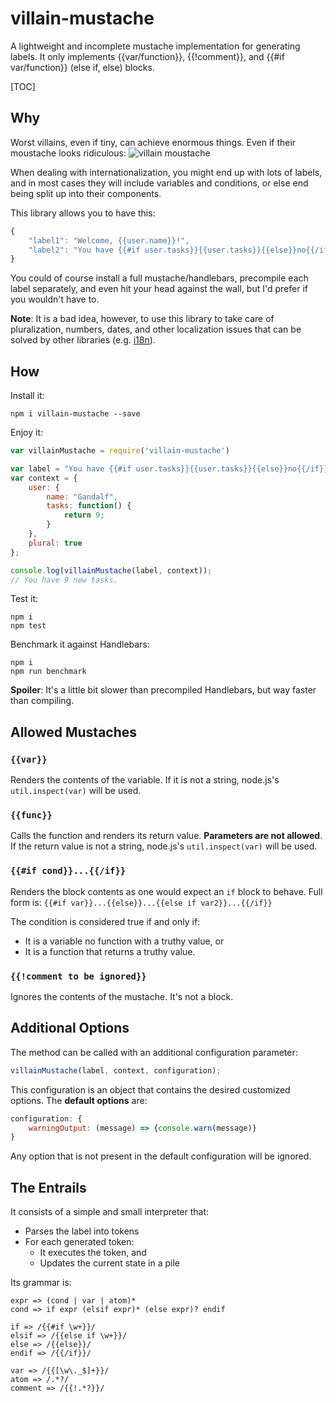 # villain-mustache
A lightweight and incomplete mustache implementation for generating labels. It only implements {{var/function}}, {{!comment}}, and {{#if var/function}} (else if, else) blocks.

[TOC]

## Why
Worst villains, even if tiny, can achieve enormous things. Even if their moustache looks ridiculous:
![villain moustache](https://github.com/kwirke/villain-mustache/blob/master/villain.jpg)

When dealing with internationalization, you might end up with lots of labels, and in most cases they will include variables and conditions, or else end being split up into their components.

This library allows you to have this:
```js
{
	"label1": "Welcome, {{user.name}}!",
    "label2": "You have {{#if user.tasks}}{{user.tasks}}{{else}}no{{/if}} new task{{#if plural}}s{{/if}}."
}
```
You could of course install a full mustache/handlebars, precompile each label separately, and even hit your head against the wall, but I'd prefer if you wouldn't have to.

**Note**: It is a bad idea, however, to use this library to take care of pluralization, numbers, dates, and other localization issues that can be solved by other libraries (e.g. [i18n](https://www.npmjs.com/package/i18n)).

## How
Install it:
```
npm i villain-mustache --save
```
Enjoy it:
```js
var villainMustache = require('villain-mustache')

var label = "You have {{#if user.tasks}}{{user.tasks}}{{else}}no{{/if}} new task{{#if plural}}s{{/if}}.";
var context = {
	user: {
    	name: "Gandalf",
        tasks: function() {
            return 9;
        }
    },
    plural: true
};

console.log(villainMustache(label, context));
// You have 9 new tasks.
```

Test it:
```
npm i
npm test
```

Benchmark it against Handlebars:
```
npm i
npm run benchmark
```
**Spoiler**: It's a little bit slower than precompiled Handlebars, but way faster than compiling.

## Allowed Mustaches

### `{{var}}`
Renders the contents of the variable. If it is not a string, node.js's `util.inspect(var)` will be used.

### `{{func}}`
Calls the function and renders its return value. **Parameters are not allowed**. If the return value is not a string, node.js's `util.inspect(var)` will be used.

### `{{#if cond}}...{{/if}}`
Renders the block contents as one would expect an `if` block to behave. Full form is:
`{{#if var}}...{{else}}...{{else if var2}}...{{/if}}`

The condition is considered true if and only if:

- It is a variable no function with a truthy value, or
- It is a function that returns a truthy value.

### `{{!comment to be ignored}}`
Ignores the contents of the mustache. It's not a block.

## Additional Options
The method can be called with an additional configuration parameter:
```js
villainMustache(label, context, configuration);
```
This configuration is an object that contains the desired customized options.
The **default options** are:
```js
configuration: {
	warningOutput: (message) => {console.warn(message)}
}
```
Any option that is not present in the default configuration will be ignored.

## The Entrails
It consists of a simple and small interpreter that:
- Parses the label into tokens
- For each generated token:
    - It executes the token, and
    - Updates the current state in a pile

Its grammar is:
```
expr => (cond | var | atom)*
cond => if expr (elsif expr)* (else expr)? endif

if => /{{#if \w+}}/
elsif => /{{else if \w+}}/
else => /{{else}}/
endif => /{{/if}}/

var => /{{[\w\._$]+}}/
atom => /.*?/
comment => /{{!.*?}}/
```
